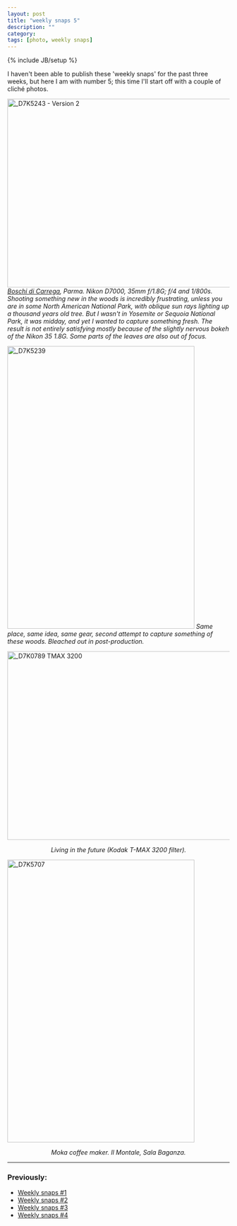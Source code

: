 ```yaml
---
layout: post
title: "weekly snaps 5"
description: ""
category: 
tags: [photo, weekly snaps]
---
```

{% include JB/setup %}

I haven't been able to publish these 'weekly snaps' for the past three weeks, but here I am with number 5; this time I'll start off with a couple of cliché photos.

<a href="http://www.flickr.com/photos/aadm/7847529376/" title="_D7K5243 - Version 2 by aadm, on Flickr"><img src="http://farm9.staticflickr.com/8422/7847529376_ef76fd169c_z.jpg" width="640" height="427" alt="_D7K5243 - Version 2"></a>
_[Boschi di Carrega](http://parchi.parma.it/page.asp?IDCategoria=272), Parma. Nikon D7000, 35mm f/1.8G; f/4 and 1/800s. Shooting something new in the woods is incredibly frustrating, unless you are in some North American National Park, with oblique sun rays lighting up a thousand years old tree. But I wasn't in Yosemite or Sequoia National Park, it was midday, and yet I wanted to capture something fresh. The result is not entirely satisfying mostly because of the slightly nervous bokeh of the Nikon 35 1.8G. Some parts of the leaves are also out of focus._

<a href="http://www.flickr.com/photos/aadm/7847533978/" title="_D7K5239 by aadm, on Flickr"><img src="http://farm9.staticflickr.com/8287/7847533978_458ebca623_z.jpg" width="424" height="640" alt="_D7K5239"></a>
_Same place, same idea, same gear, second attempt to capture something of these woods. Bleached out in post-production._

<a href="http://www.flickr.com/photos/aadm/7847543196/" title="_D7K0789 TMAX 3200 by aadm, on Flickr"><img src="http://farm8.staticflickr.com/7261/7847543196_ce887354ef_z.jpg" width="640" height="427" alt="_D7K0789 TMAX 3200"></a>
<center><i>Living in the future (Kodak T-MAX 3200 filter).</i></center>

<a href="http://www.flickr.com/photos/aadm/7847522064/" title="_D7K5707 by aadm, on Flickr"><img src="http://farm9.staticflickr.com/8424/7847522064_06c0304d30_z.jpg" width="424" height="640" alt="_D7K5707"></a>
<center><i>Moka coffee maker. Il Montale, Sala Baganza.</i></center>

***

### Previously:

* [Weekly snaps #1](./2012-07-10-weekly-snaps-1.html)
* [Weekly snaps #2](./2012-07-19-weekly-snaps-2.html)
* [Weekly snaps #3](./2012-07-27-weekly-snaps-3.html)
* [Weekly snaps #4](./2012-08-08-weekly-snaps-4.html)
